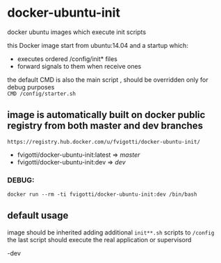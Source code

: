 # docker-ubuntu-init  
docker ubuntu images which execute init scripts  

this Docker image start from ubuntu:14.04 and a startup which:  
- executes ordered /config/init* files  
- forward signals to them when receive ones  

the default CMD is also the main script , should be overridden only for debug purposes   
` CMD /config/starter.sh `  


## image is automatically built on docker public registry from both master and dev branches  
`https://registry.hub.docker.com/u/fvigotti/docker-ubuntu-init/`  

* fvigotti/docker-ubuntu-init:latest => *master*  
* fvigotti/docker-ubuntu-init:dev => *dev*  

### DEBUG:  
`docker run --rm -ti fvigotti/docker-ubuntu-init:dev /bin/bash`


## default usage
image should be inherited adding additional `init**.sh` scripts to `/config`  
the last script should execute the real application or supervisord

-dev
